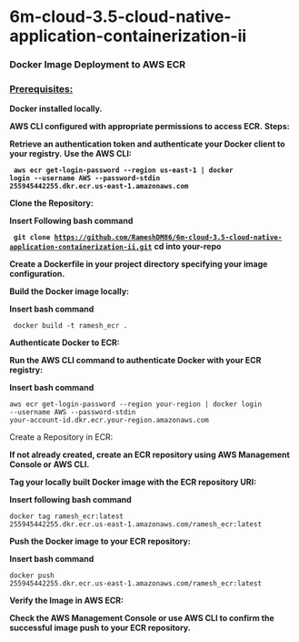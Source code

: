 # 6m-cloud-3.5-cloud-native-application-containerization-ii

### Docker Image Deployment to AWS ECR ### 

### <u>Prerequisites:</u>

 **Docker installed locally.**

<b>AWS CLI configured with appropriate permissions to access ECR.</b>
<b>Steps:</b>

<b>Retrieve an authentication token and authenticate your Docker client to your registry.</b>
<b>Use the AWS CLI:</b>

**<code> aws ecr get-login-password --region us-east-1 | docker login --username AWS --password-stdin 255945442255.dkr.ecr.us-east-1.amazonaws.com </code>**

<b>Clone the Repository:</b>

<b> Insert Following bash command </b> 

<b><code> git clone <url>https://github.com/RameshDM86/6m-cloud-3.5-cloud-native-application-containerization-ii.git</url></code></b>
<b> cd into your-repo </b>

<b> Create a Dockerfile in your project directory specifying your image configuration. </b>

<b> Build the Docker image locally: </b>

<b> Insert bash command </b>

<code> docker build -t ramesh_ecr . </code> 

<b> Authenticate Docker to ECR: </b>

<b> Run the AWS CLI command to authenticate Docker with your ECR registry: </b>

<b> Insert bash command  </b>

<code>aws ecr get-login-password --region your-region | docker login --username AWS --password-stdin your-account-id.dkr.ecr.your-region.amazonaws.com</code>

Create a Repository in ECR: 

<b>If not already created, create an ECR repository using AWS Management Console or AWS CLI.</b>

<b> Tag your locally built Docker image with the ECR repository URI: </b>

<b> Insert following bash command </b>

<code>docker tag ramesh_ecr:latest 255945442255.dkr.ecr.us-east-1.amazonaws.com/ramesh_ecr:latest </code>

<b>Push the Docker image to your ECR repository: </b>

<b>Insert bash command </b>

<code>docker push 255945442255.dkr.ecr.us-east-1.amazonaws.com/ramesh_ecr:latest  </code>

**Verify the Image in AWS ECR:**

<b>Check the AWS Management Console or use AWS CLI to confirm the successful image push to your ECR repository.</b>
